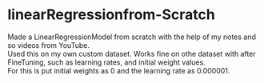# linearRegressionfrom-Scratch
Made a LinearRegressionModel from scratch with the help of my notes and so videos from YouTube. <br>
Used this on my own custom dataset. Works fine on othe dataset with after FineTuning, such as learning rates, and initial weight values.<br>
For this is put initial weights as 0 and the learning rate as 0.000001.
